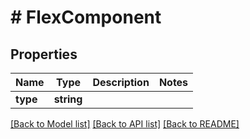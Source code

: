 # # FlexComponent

## Properties

Name | Type | Description | Notes
------------ | ------------- | ------------- | -------------
**type** | **string** |  |

[[Back to Model list]](../../README.md#models) [[Back to API list]](../../README.md#endpoints) [[Back to README]](../../README.md)
